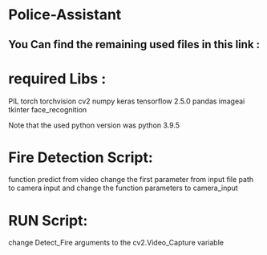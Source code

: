 # Police-Assistant



## You Can find the remaining used files in this link : 

# required Libs :
PIL
torch
torchvision
cv2
numpy
keras
tensorflow 2.5.0
pandas
imageai
tkinter
face_recognition


Note that the used python version was python 3.9.5
# Fire Detection Script: 
function predict from video change the first parameter from input file path to camera input and change the function parameters to camera_input 
# RUN Script:
change Detect_Fire arguments to the cv2.Video_Capture variable
